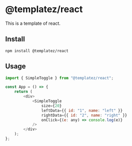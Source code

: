 # @templatez/react

This is a template of react.

## Install

```
npm install @templatez/react
```

## Usage

```javascript
import { SimpleToggle } from "@templatez/react";

const App = () => {
    return (
        <div>
            <SimpleToggle
                size={20}
                leftData={{ id: "1", name: "left" }}
                rightData={{ id: "2", name: "right" }}
                onClick={(e: any) => console.log(e)}
            />
        </div>
    );
};
```
